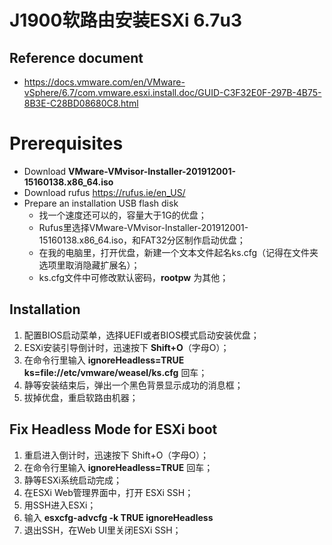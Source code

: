 # J1900软路由安装ESXi 6.7u3

## Reference document

-  https://docs.vmware.com/en/VMware-vSphere/6.7/com.vmware.esxi.install.doc/GUID-C3F32E0F-297B-4B75-8B3E-C28BD08680C8.html

# Prerequisites

- Download **VMware-VMvisor-Installer-201912001-15160138.x86_64.iso**
- Download rufus  https://rufus.ie/en_US/
- Prepare an installation USB flash disk
  - 找一个速度还可以的，容量大于1G的优盘；
  - Rufus里选择VMware-VMvisor-Installer-201912001-15160138.x86_64.iso，和FAT32分区制作启动优盘；
  - 在我的电脑里，打开优盘，新建一个文本文件起名ks.cfg（记得在文件夹选项里取消隐藏扩展名）；
  - ks.cfg文件中可修改默认密码，**rootpw** 为其他；

## Installation

1. 配置BIOS启动菜单，选择UEFI或者BIOS模式启动安装优盘；
2. ESXi安装引导倒计时，迅速按下 **Shift+O**（字母O）；
3. 在命令行里输入 **ignoreHeadless=TRUE ks=file://etc/vmware/weasel/ks.cfg** 回车；
4. 静等安装结束后，弹出一个黑色背景显示成功的消息框；
5. 拔掉优盘，重启软路由机器；

## Fix Headless Mode for ESXi boot

1. 重启进入倒计时，迅速按下 Shift+O（字母O）；
2. 在命令行里输入 **ignoreHeadless=TRUE** 回车；
3. 静等ESXi系统启动完成；
4. 在ESXi Web管理界面中，打开 ESXi SSH；
5. 用SSH进入ESXi；
6. 输入 **esxcfg-advcfg -k TRUE ignoreHeadless**
7. 退出SSH，在Web UI里关闭ESXi SSH；
